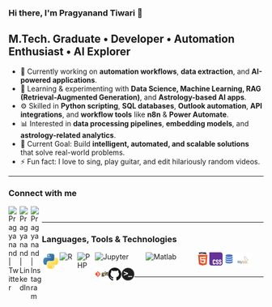 ### Hi there, I'm Pragyanand Tiwari 👋

## M.Tech. Graduate • Developer • Automation Enthusiast • AI Explorer

- 🔭 Currently working on **automation workflows**, **data extraction**, and **AI-powered applications**.
- 🌱 Learning & experimenting with **Data Science, Machine Learning, RAG (Retrieval-Augmented Generation)**, and **Astrology-based AI apps**.
- ⚙️ Skilled in **Python scripting**, **SQL databases**, **Outlook automation**, **API integrations**, and **workflow tools** like **n8n** & **Power Automate**.
- 📊 Interested in **data processing pipelines**, **embedding models**, and **astrology-related analytics**.
- 🎯 Current Goal: Build **intelligent, automated, and scalable solutions** that solve real-world problems.
- ⚡ Fun fact: I love to sing, play guitar, and edit hilariously random videos.

---

### Connect with me

[<img align="left" alt="Pragyanand | Twitter" width="22px" src="https://cdn.jsdelivr.net/npm/simple-icons@v3/icons/twitter.svg" />][twitter]
[<img align="left" alt="Pragyanand | LinkedIn" width="22px" src="https://cdn.jsdelivr.net/npm/simple-icons@v3/icons/linkedin.svg" />][linkedin]
[<img align="left" alt="Pragyanand | Instagram" width="22px" src="https://cdn.jsdelivr.net/npm/simple-icons@v3/icons/instagram.svg" />][instagram]

<br />

---

### Languages, Tools & Technologies

[<img align="left" alt="Python" width="35px" src="https://raw.githubusercontent.com/github/explore/master/topics/python/python.png" />][linkedin]
[<img align="left" alt="R" width="35px" src="https://www.r-project.org/Rlogo.png" />][linkedin]
[<img align="left" alt="PHP" width="35px" src="https://www.php.net/images/logos/php-logo.svg" />][linkedin]
[<img align="left" alt="Jupyter" width="100px" src="https://jupyter.org/assets/nav_logo.svg" />][linkedin]
[<img align="left" alt="Matlab" width="100px" src="https://upload.wikimedia.org/wikipedia/commons/2/21/Matlab_Logo.png" />][linkedin]
[<img align="left" alt="HTML5" width="26px" src="https://raw.githubusercontent.com/github/explore/master/topics/html/html.png" />][linkedin]
[<img align="left" alt="CSS3" width="26px" src="https://raw.githubusercontent.com/github/explore/master/topics/css/css.png" />][linkedin]
[<img align="left" alt="SQL" width="26px" src="https://raw.githubusercontent.com/github/explore/master/topics/sql/sql.png" />][linkedin]
[<img align="left" alt="MySQL" width="30px" src="https://raw.githubusercontent.com/github/explore/master/topics/mysql/mysql.png" />][linkedin]
[<img align="left" alt="Git" width="26px" src="https://raw.githubusercontent.com/github/explore/master/topics/git/git.png" />][linkedin]
[<img align="left" alt="GitHub" width="26px" src="https://raw.githubusercontent.com/github/explore/master/topics/github/github.png" />][linkedin]
[<img align="left" alt="Terminal" width="26px" src="https://raw.githubusercontent.com/github/explore/master/topics/terminal/terminal.png" />][linkedin]

<br />
<br />

---

[twitter]: https://twitter.com/pragyanand
[instagram]: https://www.instagram.com/tantrictiwari/
[linkedin]: https://www.linkedin.com/in/pragyanand/

